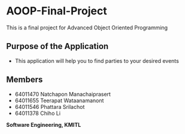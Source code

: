 # AOOP-Final-Project
This is a final project for Advanced Object Oriented Programming

## Purpose of the Application

- This application will help you to find parties to your desired events


## Members

- 64011470 Natchapon Manachaiprasert
- 64011655 Teerapat Wataanamanont
- 64011546 Phattara Srilachot
- 64011378 Chiho Li

**Software Engineering, KMITL**
